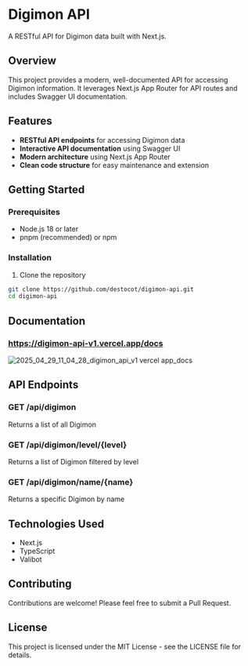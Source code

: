 # Digimon API

A RESTful API for Digimon data built with Next.js.

## Overview

This project provides a modern, well-documented API for accessing Digimon information. It leverages Next.js App Router for API routes and includes Swagger UI documentation.

## Features

- **RESTful API endpoints** for accessing Digimon data
- **Interactive API documentation** using Swagger UI
- **Modern architecture** using Next.js App Router
- **Clean code structure** for easy maintenance and extension

## Getting Started

### Prerequisites

- Node.js 18 or later
- pnpm (recommended) or npm

### Installation

1. Clone the repository

```bash
git clone https://github.com/destocot/digimon-api.git
cd digimon-api
```

## Documentation

### https://digimon-api-v1.vercel.app/docs

![2025_04_29_11_04_28_digimon_api_v1 vercel app_docs](https://github.com/user-attachments/assets/1edf4b47-4642-4a18-8e4a-4aa286192ad1)

## API Endpoints

### GET /api/digimon

Returns a list of all Digimon

### GET /api/digimon/level/{level}

Returns a list of Digimon filtered by level

### GET /api/digimon/name/{name}

Returns a specific Digimon by name


## Technologies Used

- Next.js
- TypeScript
- Valibot

## Contributing

Contributions are welcome! Please feel free to submit a Pull Request.

## License

This project is licensed under the MIT License - see the LICENSE file for details.

